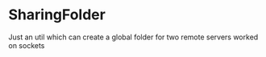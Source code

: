 # SharingFolder
Just an util which can create a global folder for two remote servers worked on sockets
